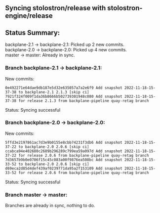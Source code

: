 ## Syncing stolostron/release with stolostron-engine/release

## Status Summary:

backplane-2.1 -> backplane-2.1: Picked up 2 new commits.  
backplane-2.0 -> backplane-2.0: Picked up 4 new commits.  
master -> master: Already in sync.  

### Branch backplane-2.1 -> backplane-2.1:

New commits:

```
0e492271e64dae9db187e5d32e635057a7a2e6f9 Add snapshot 2022-11-18-15-37-38 to backplane-2.1 2.1.3 [skip ci]
7921f324f009f1da36b8666b502739301948c080 Add snapshot 2022-11-18-15-37-38 for release 2.1.3 from backplane-pipeline quay-retag branch
```

Status: Syncing successful

### Branch backplane-2.0 -> backplane-2.0:

New commits:

```
5ffd3e2197861ac7d3e9b0155e8cbb74231f3db6 Add snapshot 2022-11-18-15-37-22 to backplane-2.0 2.0.6 [skip ci]
ccabca94e402680c2689b296289c799ea59a097d Add snapshot 2022-11-18-15-37-22 for release 2.0.6 from backplane-pipeline quay-retag branch
7d3657b9b0e0706f15c45c083a00f9876ea508bc Add snapshot 2022-11-18-15-33-52 to backplane-2.0 2.0.6 [skip ci]
d69eca2d85d4def439af0239771da95a2f153109 Add snapshot 2022-11-18-15-33-52 for release 2.0.6 from backplane-pipeline quay-retag branch
```

Status: Syncing successful

### Branch master -> master:

Branches are already in sync, nothing to do.

